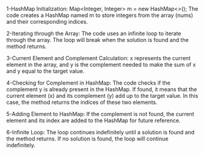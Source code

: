 1-HashMap Initialization: Map<Integer, Integer> m = new HashMap<>();
The code creates a HashMap named m to store integers from the array (nums) and their corresponding indices.

2-Iterating through the Array:
The code uses an infinite loop to iterate through the array. The loop will break when the solution is found and the method returns.

3-Current Element and Complement Calculation:
x represents the current element in the array, and y is the complement needed to make the sum of x and y equal to the target value.

4-Checking for Complement in HashMap:
The code checks if the complement y is already present in the HashMap. If found, it means that the current element (x) and its complement (y) add up to the target value. In this case, the method returns the indices of these two elements.

5-Adding Element to HashMap:
If the complement is not found, the current element and its index are added to the HashMap for future reference.

6-Infinite Loop:
The loop continues indefinitely until a solution is found and the method returns. If no solution is found, the loop will continue indefinitely.